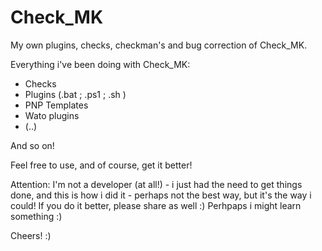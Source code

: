 # Check_MK 
My own plugins, checks, checkman's and bug correction of Check_MK.

Everything i've been doing with Check_MK:
  - Checks
  - Plugins (.bat ; .ps1 ; .sh ) 
  - PNP Templates
  - Wato plugins
  - (..)

And so on!

Feel free to use, and of course, get it better!

Attention: 
  I'm not a developer (at all!) - i just had the need to get things done, and this is how i did it - perhaps not the best way, but it's the way i could! If you do it better, please share as well :) Perhpaps i might learn something :)

Cheers! :)
